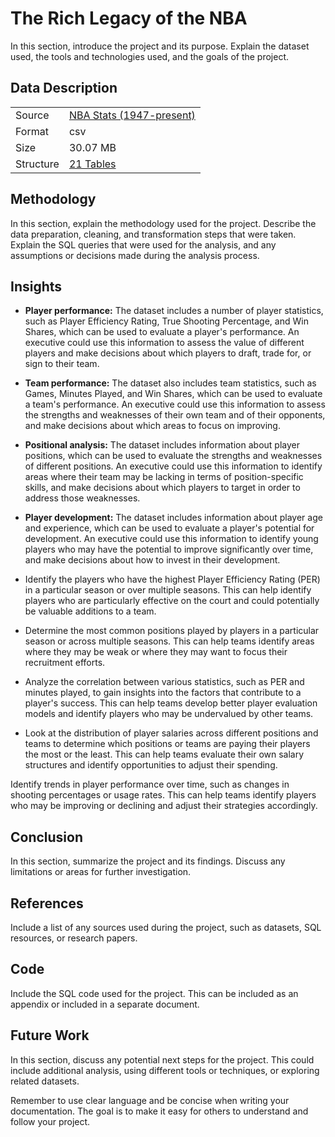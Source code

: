 # The Rich Legacy of the NBA

In this section, introduce the project and its purpose. Explain the dataset used, the tools and technologies used, and the goals of the project.

## Data Description

|||
|---|---|
| Source | [NBA Stats (1947-present)](https://www.kaggle.com/datasets/sumitrodatta/nba-aba-baa-stats) |
|Format | csv |
|Size|30.07 MB|
|Structure|[21 Tables](Assets/data/)|

## Methodology

In this section, explain the methodology used for the project. Describe the data preparation, cleaning, and transformation steps that were taken. Explain the SQL queries that were used for the analysis, and any assumptions or decisions made during the analysis process.

## Insights

- **Player performance:** The dataset includes a number of player statistics, such as Player Efficiency Rating, True Shooting Percentage, and Win Shares, which can be used to evaluate a player's performance. An executive could use this information to assess the value of different players and make decisions about which players to draft, trade for, or sign to their team.

- **Team performance:** The dataset also includes team statistics, such as Games, Minutes Played, and Win Shares, which can be used to evaluate a team's performance. An executive could use this information to assess the strengths and weaknesses of their own team and of their opponents, and make decisions about which areas to focus on improving.

- **Positional analysis:** The dataset includes information about player positions, which can be used to evaluate the strengths and weaknesses of different positions. An executive could use this information to identify areas where their team may be lacking in terms of position-specific skills, and make decisions about which players to target in order to address those weaknesses.

- **Player development:** The dataset includes information about player age and experience, which can be used to evaluate a player's potential for development. An executive could use this information to identify young players who may have the potential to improve significantly over time, and make decisions about how to invest in their development.

- Identify the players who have the highest Player Efficiency Rating (PER) in a particular season or over multiple seasons. This can help identify players who are particularly effective on the court and could potentially be valuable additions to a team.

- Determine the most common positions played by players in a particular season or across multiple seasons. This can help teams identify areas where they may be weak or where they may want to focus their recruitment efforts.

- Analyze the correlation between various statistics, such as PER and minutes played, to gain insights into the factors that contribute to a player's success. This can help teams develop better player evaluation models and identify players who may be undervalued by other teams.

- Look at the distribution of player salaries across different positions and teams to determine which positions or teams are paying their players the most or the least. This can help teams evaluate their own salary structures and identify opportunities to adjust their spending.

Identify trends in player performance over time, such as changes in shooting percentages or usage rates. This can help teams identify players who may be improving or declining and adjust their strategies accordingly.

## Conclusion

In this section, summarize the project and its findings. Discuss any limitations or areas for further investigation.

## References

Include a list of any sources used during the project, such as datasets, SQL resources, or research papers.

## Code

Include the SQL code used for the project. This can be included as an appendix or included in a separate document.

## Future Work

In this section, discuss any potential next steps for the project. This could include additional analysis, using different tools or techniques, or exploring related datasets.

Remember to use clear language and be concise when writing your documentation. The goal is to make it easy for others to understand and follow your project.
